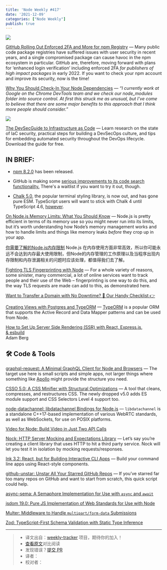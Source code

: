 ```yaml
---
title: 'Node Weekly #417'
date: '2021-12-09'
categories: ["Node Weekly"]
publish: true
---
```


[![](https://res.cloudinary.com/cpress/image/upload/w_1280,e_sharpen:60/f2jffhszv9r1n44wzxx8.jpg)](https://nodeweekly.com/link/117313/web)
<!--以上是预览信息，图片一张或限制百字左右，前者优先-->
<!-- more -->
[GitHub Rolling Out Enforced 2FA and More for npm Registry](https://nodeweekly.com/link/117313/web "github.blog") — Many public code package registries have suffered issues with user security in recent years, and a single compromised package can cause havoc in the npm ecosystem in particular. GitHub are, therefore, moving forward with plans for ‘enhanced login verification’ including enforced 2FA _for publishers of high impact packages_ in early 2022. If you want to check your npm account and improve its security, now is the time!

[Why You Should Check-In Your Node Dependencies](https://nodeweekly.com/link/117314/web "www.jackfranklin.co.uk") — _“I currently work at Google on the Chrome DevTools team and we check our node\_modules folder into source control. At first this struck me as unusual, but I’ve come to believe that there are some major benefits to this approach that I think more people should consider.”_

[![](https://copm.s3.amazonaws.com/1830a3cb.jpg)](https://nodeweekly.com/link/117315/web)

[The DevSecGuide to Infrastructure as Code](https://nodeweekly.com/link/117315/web "bridgecrew.io") — Learn research on the state of IaC security, practical steps for building a DevSecOps culture, and tips for embedding automated security throughout the DevOps lifecycle. Download the guide for free.

## **IN BRIEF:**

*   [npm 8.2.0](https://nodeweekly.com/link/117316/web) has been released.
    
*   GitHub is making some [serious improvements to its code search functionality.](https://nodeweekly.com/link/117317/web) There's a waitlist if you want to try it out, though.
    
*   [Chalk 5.0](https://nodeweekly.com/link/117318/web), the popular terminal styling library, is now out, and has gone pure ESM. TypeScript users will want to stick with Chalk 4 until TypeScript 4.6, [however](https://nodeweekly.com/link/117319/web).
    

[On Node.js Memory Limits: What You Should Know](https://nodeweekly.com/link/117320/web "blog.appsignal.com") — Node.js is pretty efficient in terms of its memory use so you might never run into its limits, but it’s worth understanding how Node’s memory management works and how to handle limits and things like memory leaks _before_ they crop up in your app.

[你需要了解的Node.js内存限制](./nodejs_memory_limits_what_you_should_know.md) Node.js 在内存使用方面非常高效，所以你可能永远不会达到内存最大使用限制，但Node的内存管理的工作原理以及当程序出现内存限制和内存泄漏相关的问题时应该处理，都值得我们去了解。

[Fighting TLS Fingerprinting with Node](https://nodeweekly.com/link/117321/web "httptoolkit.tech") — For a whole variety of reasons, some sinister, many commercial, a lot of online services want to track people and their use of the Web – fingerprinting is one way to do this, and the way TLS requests are made can add to this, as demonstrated here.

[Want to Transfer a Domain with No Downtime? 👀 Our Handy Checklist 👉](https://nodeweekly.com/link/117322/web "dnsimple.link")

[Creating Views with Postgres and TypeORM](https://nodeweekly.com/link/117323/web "wanago.io") — [TypeORM](https://nodeweekly.com/link/117324/web) is a popular ORM that supports the Active Record and Data Mapper patterns and can be used from Node.

[How to Set Up Server Side Rendering (SSR) with React, Express.js, & esbuild](https://nodeweekly.com/link/117325/web)  
Adam Berg

## 🛠 Code & Tools

[graphql-request: A Minimal GraphQL Client for Node and Browsers](https://nodeweekly.com/link/117328/web "github.com") — The target use here is small scripts and simple apps, not larger things where something like [Apollo](https://nodeweekly.com/link/117329/web) might provide the structure you need.

[CSSO 5.0: A CSS Minifier with Structural Optimizations](https://nodeweekly.com/link/117330/web "github.com") — A tool that cleans, compresses, and restructures CSS. The newly dropped v5.0 adds ES module support and CSS Selectors Level 4 support too.

[node-datachannel: libdatachannel Bindings for Node.js](https://nodeweekly.com/link/117331/web "github.com") — `libdatachannel` is a standalone C++17-based implementation of various WebRTC standards, as well as WebSockets, for use on POSIX platforms.

[Video for Node: Build Video in Just Two API Calls](https://nodeweekly.com/link/117332/web "get.mux.com")

[Nock: HTTP Server Mocking and Expectations Library](https://nodeweekly.com/link/117333/web "github.com") — Let’s say you’re creating a client library that uses HTTP to hit a third party service. Nock will let you test it in isolation by mocking requests/responses.

[Ink 3.2: React, but for Building Interactive CLI Apps](https://nodeweekly.com/link/117334/web "github.com") — Build your command line apps using React-style components.

[github-unstar: Unstar All Your Starred GitHub Repos](https://nodeweekly.com/link/117335/web "github.com") — If you’ve starred far too many repos on GitHub and want to start from scratch, this quick script could help.

[async-sema: A Semaphore Implementation for Use with `async` and `await`](https://nodeweekly.com/link/117336/web)  

[jsdom 19.0: Pure JS Implementation of Web Standards for Use with Node](https://nodeweekly.com/link/117337/web)  

[Multer: Middleware to Handle `multipart/form-data` Submissions](https://nodeweekly.com/link/117338/web)  

[Zod: TypeScript-First Schema Validation with Static Type Inference](https://nodeweekly.com/link/117339/web)  

---
> * 译文出自：[weekly-tracker](https://github.com/FEDarling/weekly-tracker) 项目，期待你的加入！
> * [查看原文](https://nodeweekly.com/link/117312/web)对比阅读
> * 发现错误？[提交 PR](https://github.com/FEDarling/weekly-tracker/blob/main/weeklys/node_weekly/417/README.md)
> * 译者：
> * 校对者：